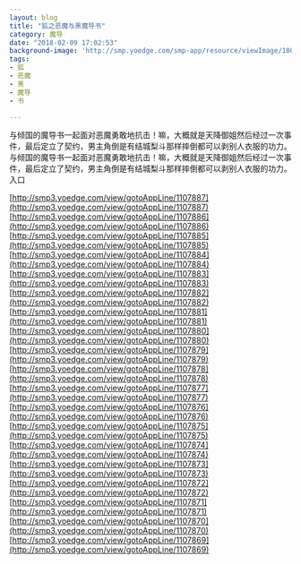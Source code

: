 ```yaml
---
layout: blog
title: "狐之恶魔与黑魔导书"
category: 魔导
date: "2018-02-09 17:02:53"
background-image: 'http://smp.yoedge.com/smp-app/resource/viewImage/1003701appline.png'
tags:
- 狐
- 恶魔
- 黑
- 魔导
- 书

---
```

与倾国的魔导书一起面对恶魔勇敢地抗击！嘛，大概就是天降御姐然后经过一次事件，最后定立了契约，男主角倒是有结城梨斗那样摔倒都可以剥别人衣服的功力。
与倾国的魔导书一起面对恶魔勇敢地抗击！嘛，大概就是天降御姐然后经过一次事件，最后定立了契约，男主角倒是有结城梨斗那样摔倒都可以剥别人衣服的功力。
入口

[http://smp3.yoedge.com/view/gotoAppLine/1107887](http://smp3.yoedge.com/view/gotoAppLine/1107887)
[http://smp3.yoedge.com/view/gotoAppLine/1107886](http://smp3.yoedge.com/view/gotoAppLine/1107886)
[http://smp3.yoedge.com/view/gotoAppLine/1107885](http://smp3.yoedge.com/view/gotoAppLine/1107885)
[http://smp3.yoedge.com/view/gotoAppLine/1107884](http://smp3.yoedge.com/view/gotoAppLine/1107884)
[http://smp3.yoedge.com/view/gotoAppLine/1107883](http://smp3.yoedge.com/view/gotoAppLine/1107883)
[http://smp3.yoedge.com/view/gotoAppLine/1107882](http://smp3.yoedge.com/view/gotoAppLine/1107882)
[http://smp3.yoedge.com/view/gotoAppLine/1107881](http://smp3.yoedge.com/view/gotoAppLine/1107881)
[http://smp3.yoedge.com/view/gotoAppLine/1107880](http://smp3.yoedge.com/view/gotoAppLine/1107880)
[http://smp3.yoedge.com/view/gotoAppLine/1107879](http://smp3.yoedge.com/view/gotoAppLine/1107879)
[http://smp3.yoedge.com/view/gotoAppLine/1107878](http://smp3.yoedge.com/view/gotoAppLine/1107878)
[http://smp3.yoedge.com/view/gotoAppLine/1107877](http://smp3.yoedge.com/view/gotoAppLine/1107877)
[http://smp3.yoedge.com/view/gotoAppLine/1107876](http://smp3.yoedge.com/view/gotoAppLine/1107876)
[http://smp3.yoedge.com/view/gotoAppLine/1107875](http://smp3.yoedge.com/view/gotoAppLine/1107875)
[http://smp3.yoedge.com/view/gotoAppLine/1107874](http://smp3.yoedge.com/view/gotoAppLine/1107874)
[http://smp3.yoedge.com/view/gotoAppLine/1107873](http://smp3.yoedge.com/view/gotoAppLine/1107873)
[http://smp3.yoedge.com/view/gotoAppLine/1107872](http://smp3.yoedge.com/view/gotoAppLine/1107872)
[http://smp3.yoedge.com/view/gotoAppLine/1107871](http://smp3.yoedge.com/view/gotoAppLine/1107871)
[http://smp3.yoedge.com/view/gotoAppLine/1107870](http://smp3.yoedge.com/view/gotoAppLine/1107870)
[http://smp3.yoedge.com/view/gotoAppLine/1107869](http://smp3.yoedge.com/view/gotoAppLine/1107869)

        
